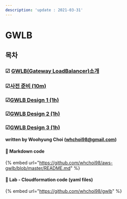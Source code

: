 ```yaml
---
description: 'update : 2021-03-31'
---
```


# GWLB

## 목차 

### ☑ [GWLB\(Gateway LoadBalancer\)소개](gwlb-overview.md) 

### ☑[사전 준비 \(10m\)](prepare.md)

### ☑[GWLB Design 1 \(1h\)](gwlb-design1.md)

### ☑[GWLB Design 2 \(1h\)](gwlb-design2.md)

### ☑[GWLB Design 3 \(1h\)](gwlb-design-3.md)



#### written by Woohyung Choi \(whchoi98@gmail.com\)

#### 📔 Markdown code

{% embed url="https://github.com/whchoi98/aws-gwlb/blob/master/README.md" %}

####  📔 Lab - Cloudformation code \(yaml files\)

{% embed url="https://github.com/whchoi98/gwlb" %}







